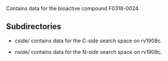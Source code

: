 Contains data for the bioactive compound F0318-0024.

## Subdirectories

- cside/ contains data for the C-side search space on rv1908c.

- nside/ contains data for the N-side search space on rv1908c.

